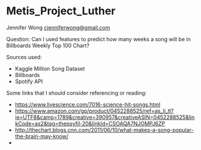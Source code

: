 # Metis_Project_Luther
Jennifer Wong
cjenniferwong@gmail.com

Question: Can I used features to predict how many weeks a song will be in Billboards Weekly Top 100 Chart?

Sources used:
* Kaggle Million Song Dataset
* Billboards
* Spotify API

Some links that I should consider referencing or reading:
* https://www.livescience.com/7016-science-hit-songs.html
* https://www.amazon.com/gp/product/0452288525/ref=as_li_tl?ie=UTF8&camp=1789&creative=390957&creativeASIN=0452288525&linkCode=as2&tag=thepsyfil-20&linkId=CSOAQA7NJOMPJ6ZP
* http://thechart.blogs.cnn.com/2011/06/10/what-makes-a-song-popular-the-brain-may-know/
* 